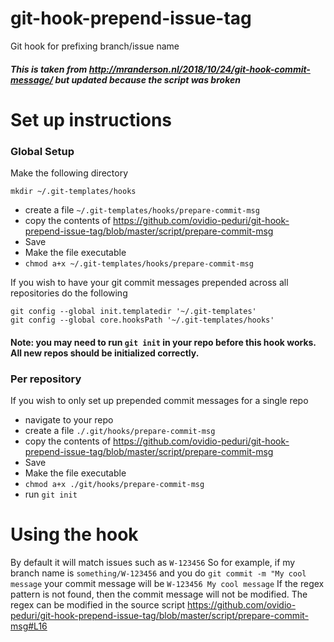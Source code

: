 # git-hook-prepend-issue-tag
Git hook for prefixing branch/issue name

##### This is taken from http://mranderson.nl/2018/10/24/git-hook-commit-message/ but updated because the script was broken

# Set up instructions

### Global Setup
Make the following directory
```
mkdir ~/.git-templates/hooks
```
- create a file ```~/.git-templates/hooks/prepare-commit-msg```
- copy the contents of https://github.com/ovidio-peduri/git-hook-prepend-issue-tag/blob/master/script/prepare-commit-msg
- Save
- Make the file executable
- ```chmod a+x ~/.git-templates/hooks/prepare-commit-msg  ```


If you wish to have your git commit messages prepended across all repositories do the following
```
git config --global init.templatedir '~/.git-templates'
git config --global core.hooksPath '~/.git-templates/hooks'
```

#### Note: you may need to run ```git init``` in your repo before this hook works. All new repos should be initialized correctly.

### Per repository
If you wish to only set up prepended commit messages for a single repo
- navigate to your repo
- create a file ```./.git/hooks/prepare-commit-msg```
- copy the contents of https://github.com/ovidio-peduri/git-hook-prepend-issue-tag/blob/master/script/prepare-commit-msg
- Save
- Make the file executable
- ```chmod a+x ./git/hooks/prepare-commit-msg ```
- run ```git init```

# Using the hook
 By default it will match issues such as ```W-123456```
 So for example, if my branch name is ```something/W-123456```
 and you do ```git commit -m "My cool message```
 your commit message will be ```W-123456 My cool message```
 If the regex pattern is not found, then the commit message will not be modified.
 The regex can be modified in the source script https://github.com/ovidio-peduri/git-hook-prepend-issue-tag/blob/master/script/prepare-commit-msg#L16

